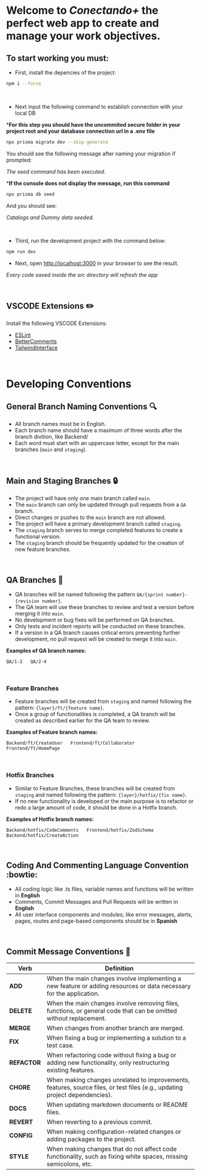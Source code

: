 # Welcome to *Conectando+* the perfect web app to create and manage your work objectives.

## To start working you must:


- First, install the depencies of the project:

```sh
npm i --force
```
$~$

- Next input the following command to establish connection with your local DB 

***For this step you should have the uncommited secure folder in your project root and your database connection url in a .env file**

```sh prisma
npx prisma migrate dev --skip-generate
```
You should see the following message after naming your migration if prompted:

*The seed command has been executed.*
$~$

***If the console does not display the  message, run this command**
```sh prisma
npx prisma db seed
```
And you should see:

*Catalogs and Dummy data seeded.*

$~$
- Third, run the development project with the command below:

```sh
npm run dev
```

- Next, open [http://localhost:3000](http://localhost:3000) in your browser to see the result.

*Every code saved inside the src directory will refresh the app*

$~$

## VSCODE Extensions :pencil2:
Install the following VSCODE Extensions:
- [ESLint](https://marketplace.visualstudio.com/items?itemName=dbaeumer.vscode-eslint)
- [BetterComments](https://marketplace.visualstudio.com/items?itemName=aaron-bond.better-comments)
- [TailwindInterface](https://marketplace.visualstudio.com/items?itemName=bradlc.vscode-tailwindcss)

$~$
# Developing Conventions

## General Branch Naming Conventions :mag:
- All branch names must be in English.
- Each branch name should have a maximum of three words after the branch divition, like Backend/
- Each word must start with an uppercase letter, except for the main branches (`main` and `staging`).

$~$

## Main and Staging Branches :lock:
- The project will have only one main branch called `main`.
- The `main` branch can only be updated through pull requests from a `QA` branch.
- Direct changes or pushes to the `main` branch are not allowed.
- The project will have a primary development branch called `staging`.
- The `staging` branch serves to merge completed features to create a functional version.
- The `staging` branch should be frequently updated for the creation of new feature branches.

$~$

## QA Branches :wrench:
- QA branches will be named following the pattern `QA/{sprint number}-{revision number}`.
- The QA team will use these branches to review and test a version before merging it into `main`.
- No development or bug fixes will be performed on QA branches.
- Only tests and incident reports will be conducted on these branches.
- If a version in a QA branch causes critical errors preventing further development, no pull request will be created to merge it into `main`.

**Examples of QA branch names:**
```
QA/1-2   QA/2-4
```

$~$

### Feature Branches
- Feature branches will be created from `staging` and named following the pattern: `{layer}/ft/{feature name}`.
- Once a group of functionalities is completed, a QA branch will be created as described earlier for the QA team to review.

**Examples of Feature branch names:**
```
Backend/ft/CreateUser   Frontend/ft/Collaborator   Frontend/ft/HomePage
```

$~$

### Hotfix Branches 
- Similar to Feature Branches, these branches will be created from `staging` and named following the pattern: `{layer}/hotfix/{fix name}`.
- If no new functionality is developed or the main purpose is to refactor or redo a large amount of code, it should be done in a Hotfix branch.

**Examples of Hotfix branch names:**
```
Backend/hotfix/CodeComments   Frontend/hotfix/ZodSchema   Backend/hotfix/CreateAction
```

$~$

## Coding And Commenting Language Convention :bowtie:
- All coding logic like .ts files, variable names and functions will be written in **English**
- Comments, Commit Messages and Pull Requests will be written in **English**
- All user interface components and modules; like error messages, alerts, pages, routes and page-based components should be in **Spanish**

$~$

## Commit Message Conventions :incoming_envelope:
| Verb      | Definition |
|-----------|------------|
| **ADD**   | When the main changes involve implementing a new feature or adding resources or data necessary for the application. |
| **DELETE** | When the main changes involve removing files, functions, or general code that can be omitted without replacement. |
| **MERGE**  | When changes from another branch are merged. |
| **FIX**    | When fixing a bug or implementing a solution to a test case. |
| **REFACTOR** | When refactoring code without fixing a bug or adding new functionality, only restructuring existing features. |
| **CHORE**  | When making changes unrelated to improvements, features, source files, or test files (e.g., updating project dependencies). |
| **DOCS**   | When updating markdown documents or README files. |
| **REVERT** | When reverting to a previous commit. |
| **CONFIG** | When making configuration-related changes or adding packages to the project. |
| **STYLE**  | When making changes that do not affect code functionality, such as fixing white spaces, missing semicolons, etc. |

